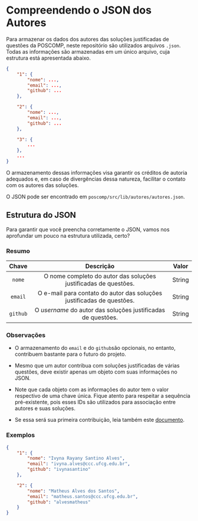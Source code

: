 # Compreendendo o JSON dos Autores

Para armazenar os dados dos autores das soluções justificadas de questões da POSCOMP, neste repositório são utilizados arquivos `.json`.  Todas as informações são armazenadas em um único arquivo, cuja estrutura está apresentada abaixo.

```json
{
    "1": {
        "nome": ...,
        "email": ...,
        "github": ...
    },

    "2": {
        "nome": ...,
        "email": ...,
        "github": ...
    }, 

    "3": { 
        ...
    },
    ...
}
```

O armazenamento dessas informações visa garantir os créditos de autoria adequados e, em caso de divergências dessa natureza, facilitar o contato com os autores das soluções.

O JSON pode ser encontrado em `poscomp/src/lib/autores/autores.json`.

## Estrutura do JSON

Para garantir que você preencha corretamente o JSON, vamos nos aprofundar um pouco na estrutura utilizada, certo?

### Resumo

| Chave | Descrição | Valor |
| :--: | :--: | :--: |
| `nome` | O nome completo do autor das soluções justificadas de questões. | String |
| `email` | O e-mail para contato do autor das soluções justificadas de questões. | String |
| `github` | O *username* do autor das soluções justificadas de questões. | String |

### Observações

- O armazenamento do `email` e do `github`são opcionais, no entanto, contribuem bastante para o futuro do projeto.

- Mesmo que um autor contribua com soluções justificadas de várias questões, deve existir apenas um objeto com suas informações no JSON.

- Note que cada objeto com as informações do autor tem o valor respectivo de uma chave única. Fique atento para respeitar a sequência pré-existente, pois esses IDs são utilizados para associação entre autores e suas soluções.

- Se essa será sua primeira contribuição, leia também este [documento](./QUESTAO.md).

### Exemplos

```json
{
    "1": {
        "nome": "Ivyna Rayany Santino Alves",
        "email": "ivyna.alves@ccc.ufcg.edu.br",
        "github": "ivynasantino"
    },

    "2": {
        "nome": "Matheus Alves dos Santos",
        "email": "matheus.santos@ccc.ufcg.edu.br",
        "github": "alvesmatheus"
    }
}
```
